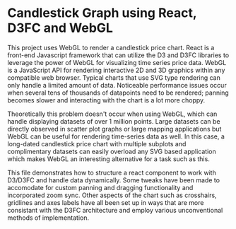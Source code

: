 #  Candlestick Graph using React, D3FC and WebGL

  This project uses WebGL to render a candlestick price chart. React is a front-end Javascript framework that can utilize the D3 and D3FC libraries to leverage the power of WebGL for visualizing time series price data. WebGL is a JavaScript API for rendering interactive 2D and 3D graphics within any compatible web browser. Typical charts that use SVG type rendering can only handle a limited amount of data. Noticeable performance issues occur when several tens of thousands of datapoints need to be rendered; panning becomes slower and interacting with the chart is a lot more choppy.
  
  Theoretically this problem doesn't occur when using WebGL, which can handle displaying datasets of over 1 million points. Large datasets can be directly observed in scatter plot graphs or large mapping applications but WebGL can be useful for rendering time-series data as well. In this case, a long-dated candlestick price chart with multiple subplots and complimentary datasets can easily overload any SVG based application which makes WebGL an interesting alternative for a task such as this. 
  
  This file demonstrates how to structure a react component to work with D3/D3FC and handle data dynamically. Some tweaks have been made to accomodate for custom panning and dragging functionality and incorporated zoom sync. Other aspects of the chart such as crosshairs, gridlines and axes labels have all been set up in ways that are more consistant with the D3FC architecture and employ various unconventional methods of implementation. 
 
